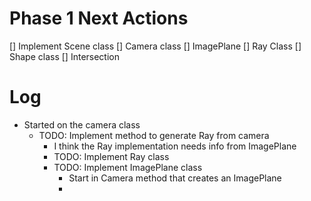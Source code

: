 
# Phase 1 Next Actions

  [] Implement Scene class
  [] Camera class
  [] ImagePlane
  [] Ray Class
  [] Shape class
  [] Intersection  
  
 
 
# Log

  - Started on the camera class
     - TODO: Implement method to generate Ray from camera
	   - I think the Ray implementation needs info from ImagePlane
	   - TODO: Implement Ray class
	   - TODO: Implement ImagePlane class
	     - Start in Camera method that creates an ImagePlane
		 - 